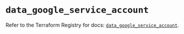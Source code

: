 # `data_google_service_account`

Refer to the Terraform Registry for docs: [`data_google_service_account`](https://registry.terraform.io/providers/hashicorp/google/6.25.0/docs/data-sources/service_account).
